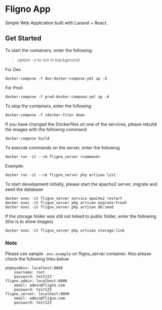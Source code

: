 # Fligno App

Simple Web Application built with Laravel + React.

## Get Started

To start the containers, enter the following:
> option `-d` to run in background

For Dev
```
docker-compose -f dev-docker-compose.yml up -d
```

For Prod
```
docker-compose -f prod-docker-compose.yml up -d
```

To stop the containers, enter the following
```
docker-compose -f <docker-file> down
```

If you have changed the Dockerfiles on one of the services, please rebuild the images with the following command:
```
docker-compose build
```

To execute commands on the server, enter the following
```
docker run -it --rm fligno_server <command>
```
Example:
```
docker run -it --rm fligno_server php artisan list
```

To start development initially, please start the apache2 server, migrate and seed the database
```
docker exec -it fligno_server service apache2 restart
docker exec -it fligno_server php artisan migrate:fresh
docker exec -it fligno_server php artisan db:seed
```
If the storage folder was still not linked to public folder, enter the following (this is to show images)
```
docker exec -it fligno_server php artisan storage:link
```

### Note
Please use sample `.env.example` on fligno_server container. Also please check the following links below

	phpmyadmin: localhost:8888
		username: root
		password: test123
	fligno_admin: localhost:8080
		email: admin@fligno.com
		password: test123
	fligno_server: localhost:9090
		email: admin@fligno.com
		password: test123